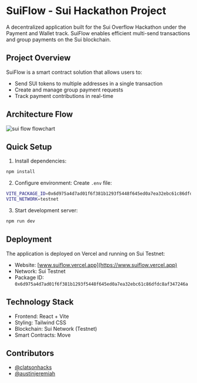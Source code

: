 # SuiFlow - Sui Hackathon Project

A decentralized application built for the Sui Overflow Hackathon under the Payment and Wallet track. SuiFlow enables efficient multi-send transactions and group payments on the Sui blockchain.

## Project Overview

SuiFlow is a smart contract solution that allows users to:
- Send SUI tokens to multiple addresses in a single transaction
- Create and manage group payment requests
- Track payment contributions in real-time

## Architecture Flow

![sui flow flowchart](https://github.com/user-attachments/assets/ae8b219f-df58-4278-a881-0bdb6531373e)


## Quick Setup

1. Install dependencies:
```bash
npm install
```

2. Configure environment:
Create `.env` file:
```bash
VITE_PACKAGE_ID=0x6d975a4d7ad01f6f381b1293f5448f645ed0a7ea32ebc61c86dfdc8af347246a
VITE_NETWORK=testnet
```

3. Start development server:
```bash
npm run dev
```

## Deployment

The application is deployed on Vercel and running on Sui Testnet:
- Website: [www.suiflow.vercel.app](https://www.suiflow.vercel.app)
- Network: Sui Testnet
- Package ID: `0x6d975a4d7ad01f6f381b1293f5448f645ed0a7ea32ebc61c86dfdc8af347246a`

## Technology Stack

- Frontend: React + Vite
- Styling: Tailwind CSS
- Blockchain: Sui Network (Testnet)
- Smart Contracts: Move

## Contributors

- [@clatsonhacks](https://github.com/clatsonhacks)
- [@austinjeremiah](https://github.com/austinjeremiah)





